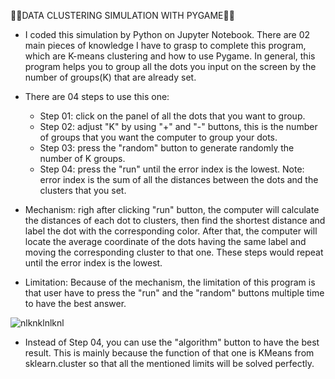🚀🚀DATA CLUSTERING SIMULATION WITH PYGAME🚀🚀


- I coded this simulation by Python on Jupyter Notebook. There are 02 main pieces of knowledge I have to grasp to complete this program, which are K-means clustering and how to use Pygame. In general, this program helps you to group all the dots you input on the screen by the number of groups(K) that are already set. 

- There are 04 steps to use this one:
  + Step 01: click on the panel of all the dots that you want to group.
  + Step 02: adjust "K" by using "+" and "-" buttons, this is the number of groups that you want the computer to group your dots.
  + Step 03: press the "random" button to generate randomly the number of K groups.
  + Step 04: press the "run" until the error index is the lowest.
  Note: error index is the sum of all the distances between the dots and the clusters that you set.
  
- Mechanism: righ after clicking "run" button, the computer will calculate the distances of each dot to clusters, then find the shortest distance and label the dot with the corresponding color. After that, the computer will locate the average coordinate of the dots having the same label and moving the corresponding cluster to that one. These steps would repeat until the error index is the lowest.

- Limitation: Because of the mechanism, the limitation of this program is that user have to press the "run" and the "random" buttons multiple time to have the best answer.

![nlknklnlknl](https://user-images.githubusercontent.com/119811139/207110060-c8f04e49-89bc-4837-9762-3b6b738c35e3.png)

- Instead of Step 04, you can use the "algorithm" button to have the best result. This is mainly because the function of that one is KMeans from sklearn.cluster so that all the mentioned limits will be solved perfectly.
